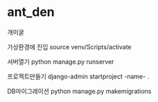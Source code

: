 # ant_den
개미굴

가상환경에 진입 source venv/Scripts/activate

서버열기 python manage.py runserver

프로젝트만들기 django-admin startproject -name- .

DB마이그레이션 python manage.py makemigrations